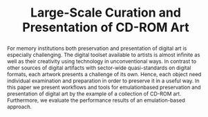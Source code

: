 ---
abstract: For memory institutions both preservation and presentation of digital art
  is especially challenging. The digital toolset available to artists is almost infinite
  as well as their creativity using technology in unconventional ways. In contrast
  to other sources of digital artifacts with sector-wide quasi-standards on digital
  formats, each artwork presents a challenge of its own. Hence, each object need individual
  examination and preparation in order to preserve it in a useful way. In this paper
  we present workflows and tools for emulationbased preservation and presentation
  of digital art by the example of a collection of CD-ROM art. Furthermore, we evaluate
  the performance results of an emulation-based approach.
creators:
- Espenschied, Dragan
- Rechert, Klaus
- von Suchodoletz, Dirk
- Valizada, Isgandar
- Russler, Nick
date: null
document_url: https://services.phaidra.univie.ac.at/api/object/o:378042/download
grand_parent: iPRES
institutions: []
keywords:
- digital preservation
- digital art
- long-term access
- emulation
- performance
- authenticity
- lisbon
landing_page_url: https://phaidra.univie.ac.at/o:378042
language: eng
layout: publication
license: CC BY-SA 2.0 AT
notes_url: null
parent: iPRES 2013
publication_type: paper
size: 887438
slides_url: null
source_name: iPRES
stream_url: null
title: Large-Scale Curation and Presentation of CD-ROM Art
year: 2013
---